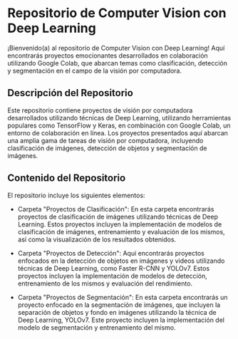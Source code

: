 # Repositorio de Computer Vision con Deep Learning

¡Bienvenido(a) al repositorio de Computer Vision con Deep Learning! Aquí encontrarás proyectos emocionantes desarrollados en colaboración utilizando Google Colab, que abarcan temas como clasificación, detección y segmentación en el campo de la visión por computadora.

## Descripción del Repositorio
Este repositorio contiene proyectos de visión por computadora desarrollados utilizando técnicas de Deep Learning, utilizando herramientas populares como TensorFlow y Keras, en combinación con Google Colab, un entorno de colaboración en línea. Los proyectos presentados aquí abarcan una amplia gama de tareas de visión por computadora, incluyendo clasificación de imágenes, detección de objetos y segmentación de imágenes.

## Contenido del Repositorio
El repositorio incluye los siguientes elementos:

- Carpeta "Proyectos de Clasificación": En esta carpeta encontrarás proyectos de clasificación de imágenes utilizando técnicas de Deep Learning. Estos proyectos incluyen la implementación de modelos de clasificación de imágenes, entrenamiento y evaluación de los mismos, así como la visualización de los resultados obtenidos.

- Carpeta "Proyectos de Detección": Aquí encontrarás proyectos enfocados en la detección de objetos en imágenes y videos utilizando técnicas de Deep Learning, como Faster R-CNN y YOLOv7. Estos proyectos incluyen la implementación de modelos de detección, entrenamiento de los mismos y evaluación del rendimiento.

- Carpeta "Proyectos de Segmentación": En esta carpeta encontrarás un proyecto enfocado en la segmentación de imágenes, que incluyen la separación de objetos y fondo en imágenes utilizando la técnica de Deep Learning, YOLOv7. Este proyecto incluyen la implementación del modelo de segmentación y entrenamiento del mismo.
